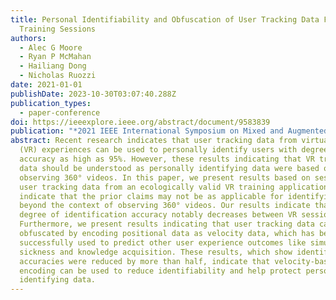 ```yaml
---
title: Personal Identifiability and Obfuscation of User Tracking Data From VR
  Training Sessions
authors:
  - Alec G Moore
  - Ryan P McMahan
  - Hailiang Dong
  - Nicholas Ruozzi
date: 2021-01-01
publishDate: 2023-10-30T03:07:40.288Z
publication_types:
  - paper-conference
doi: https://ieeexplore.ieee.org/abstract/document/9583839
publication: "*2021 IEEE International Symposium on Mixed and Augmented Reality (ISMAR)*"
abstract: Recent research indicates that user tracking data from virtual reality
  (VR) experiences can be used to personally identify users with degrees of
  accuracy as high as 95%. However, these results indicating that VR tracking
  data should be understood as personally identifying data were based on
  observing 360° videos. In this paper, we present results based on sessions of
  user tracking data from an ecologically valid VR training application, which
  indicate that the prior claims may not be as applicable for identifying users
  beyond the context of observing 360° videos. Our results indicate that the
  degree of identification accuracy notably decreases between VR sessions.
  Furthermore, we present results indicating that user tracking data can be
  obfuscated by encoding positional data as velocity data, which has been
  successfully used to predict other user experience outcomes like simulator
  sickness and knowledge acquisition. These results, which show identification
  accuracies were reduced by more than half, indicate that velocity-based
  encoding can be used to reduce identifiability and help protect personal
  identifying data.
---
```

